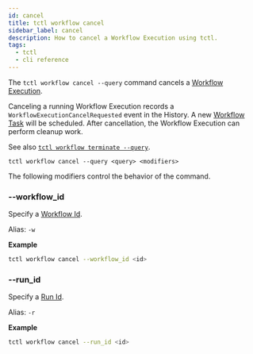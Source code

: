 ```yaml
---
id: cancel
title: tctl workflow cancel
sidebar_label: cancel
description: How to cancel a Workflow Execution using tctl.
tags:
  - tctl
  - cli reference
---
```


The `tctl workflow cancel --query` command cancels a [Workflow Execution](/concepts/what-is-a-workflow-execution).

Canceling a running Workflow Execution records a `WorkflowExecutionCancelRequested` event in the History.
A new [Workflow Task](/concepts/what-is-a-workflow-task) will be scheduled.
After cancellation, the Workflow Execution can perform cleanup work.

See also [`tctl workflow terminate --query`](/tctl-v1/workflow/terminate).

`tctl workflow cancel --query <query> <modifiers>`

The following modifiers control the behavior of the command.

### --workflow_id

Specify a [Workflow Id](/concepts/what-is-a-workflow-id).

Alias: `-w`

**Example**

```bash
tctl workflow cancel --workflow_id <id>
```

### --run_id

Specify a [Run Id](/concepts/what-is-a-run-id).

Alias: `-r`

**Example**

```bash
tctl workflow cancel --run_id <id>
```
